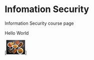 # Infomation Security
Information Security  course page 

  Hello World


[<img alt="alt_text" width="60px" src="chinesefood.jpg" />]
